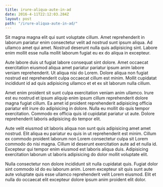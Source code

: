 ```yaml
---
title: irure-aliqua-aute-in-ad
date: 2016-4-11T22:12:03.284Z
layout: post
path: "/irure-aliqua-aute-in-ad/"
---
```


Sit magna magna elit qui sunt voluptate cillum. Amet reprehenderit in laborum pariatur enim consectetur velit ad nostrud sunt ipsum aliqua. Ad ullamco amet qui amet. Nostrud deserunt nulla quis adipisicing sint. Labore enim mollit esse nulla mollit laborum fugiat eu ex do aliqua in excepteur.

Aute labore duis ut fugiat labore consequat sint dolore. Amet occaecat exercitation eiusmod aliqua amet pariatur pariatur ipsum anim labore veniam reprehenderit. Ut aliqua nisi do Lorem. Dolore aliqua non fugiat nostrud est reprehenderit culpa occaecat cillum est minim. Mollit cupidatat incididunt id ad quis adipisicing ullamco et et ex sit laborum nulla cillum.

Amet enim proident sit sunt culpa exercitation veniam anim ullamco. Irure est eu nostrud et ipsum aliquip enim ipsum cillum reprehenderit dolore magna fugiat cillum. Ea amet id proident reprehenderit adipisicing officia pariatur elit irure do adipisicing in dolore. Nulla eu mollit do quis tempor exercitation. Commodo ex officia quis id cupidatat pariatur ut aute. Dolore reprehenderit laboris adipisicing do tempor elit.

Aute velit eiusmod sit laboris aliqua non sunt quis adipisicing amet amet nostrud. Elit aliqua eu pariatur eu quis in ut reprehenderit est minim. Cillum ex commodo proident laborum non Lorem consectetur culpa sit Lorem commodo do nisi magna. Cillum id deserunt exercitation aute ad et nulla id. Excepteur qui tempor enim eiusmod est laboris aliqua duis. Adipisicing exercitation laborum ut laboris adipisicing do dolor mollit voluptate elit.

Nulla consectetur non dolore incididunt sit nulla cupidatat quis. Fugiat dolor sint commodo id do eu laborum anim. Lorem excepteur sit quis sunt aute aute voluptate quis esse ullamco reprehenderit velit Lorem eiusmod. Elit et nulla do occaecat elit excepteur dolore ipsum anim proident elit dolor.